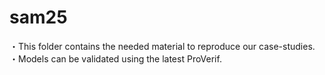 # sam25
・This folder contains the needed material to reproduce our case-studies.
・Models can be validated using the latest ProVerif.
